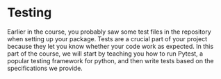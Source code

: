 # Testing
Earlier in the course, you probably saw some test files in the repository when setting up your package. Tests are a crucial part of your project because they let you know whether your code work as expected. In this part of the course, we will start by teaching you how to run Pytest, a popular testing framework for python, and then write tests based on the specifications we provide.
